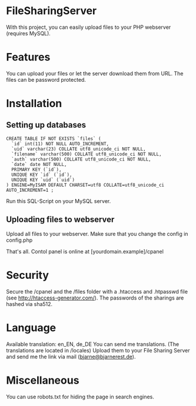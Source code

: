 # FileSharingServer

With this project, you can easily upload files to your PHP webserver (requires MySQL).

Features
=============

You can upload your files or let the server download them from URL.
The files can be password protected.



Installation
=============

Setting up databases
-------------

	
	CREATE TABLE IF NOT EXISTS `files` (
	  `id` int(11) NOT NULL AUTO_INCREMENT,
	  `uid` varchar(23) COLLATE utf8_unicode_ci NOT NULL,
	  `filename` varchar(500) COLLATE utf8_unicode_ci NOT NULL,
	  `auth` varchar(500) COLLATE utf8_unicode_ci NOT NULL,
	  `date` date NOT NULL,
	  PRIMARY KEY (`id`),
	  UNIQUE KEY `id` (`id`),
	  UNIQUE KEY `uid` (`uid`)
	) ENGINE=MyISAM DEFAULT CHARSET=utf8 COLLATE=utf8_unicode_ci AUTO_INCREMENT=1 ;

Run this SQL-Script on your MySQL server.

Uploading files to webserver
-------------

Upload all files to your webserver. Make sure that you change the config in config.php

That's all.
Contol panel is online at [yourdomain.example]/cpanel

Security
=============

Secure the /cpanel and the /files folder with a .htaccess and .htpasswd file (see http://htaccess-generator.com/).
The passwords of the sharings are hashed via sha512.

Language
=============

Available translation: en_EN, de_DE
You can send me translations. (The translations are located in /locales)
Upload them to your File Sharing Server and send me the link via mail (bjarne@bjarnerest.de).

Miscellaneous
=============

You can use robots.txt for hiding the page in search engines.
